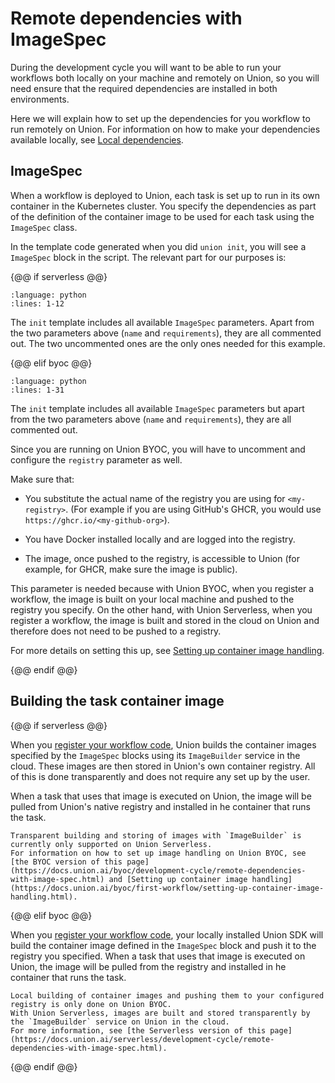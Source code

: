 # Remote dependencies with ImageSpec

During the development cycle you will want to be able to run your workflows both locally on your machine and remotely on Union,
so you will need ensure that the required dependencies are installed in both environments.

Here we will explain how to set up the dependencies for you workflow to run remotely on Union.
For information on how to make your dependencies available locally, see [Local dependencies](./local-dependencies).

## ImageSpec

When a workflow is deployed to Union, each task is set up to run in its own container in the Kubernetes cluster.
You specify the dependencies as part of the definition of the container image to be used for each task using the `ImageSpec` class.

In the template code generated when you did `union init`, you will see a `ImageSpec` block in the script.
The relevant part for our purposes is:

{@@ if serverless @@}

```{rli} https://raw.githubusercontent.com/flyteorg/flytekit-python-template/main/basic-union-template/%7B%7Bcookiecutter.project_name%7D%7D/workflows/example.py
:language: python
:lines: 1-12
```

The `init` template includes all available `ImageSpec` parameters. Apart from the two parameters above (`name` and `requirements`), they are all commented out.
The two uncommented ones are the only ones needed for this example.

{@@ elif byoc @@}

```{rli} https://raw.githubusercontent.com/flyteorg/flytekit-python-template/main/basic-union-template/%7B%7Bcookiecutter.project_name%7D%7D/workflows/example.py
:language: python
:lines: 1-31
```

The `init` template includes all available `ImageSpec` parameters but apart from the two parameters above (`name` and `requirements`), they are all commented out.

Since you are running on Union BYOC, you will have to uncomment and configure the `registry` parameter as well.

Make sure that:

* You substitute the actual name of the registry you are using for `<my-registry>`.
  (For example if you are using GitHub's GHCR, you would use `https://ghcr.io/<my-github-org>`).

* You have Docker installed locally and are logged into the registry.

* The image, once pushed to the registry, is accessible to Union
  (for example, for GHCR, make sure the image is public).

This parameter is needed because with Union BYOC, when you register a workflow, the image is built on your local machine and pushed to the registry you specify.
On the other hand, with Union Serverless, when you register a workflow, the image is built and stored in the cloud on Union and therefore does not need to be pushed to a registry.

For more details on setting this up, see [Setting up container image handling](../first-workflow/setting-up-container-image-handling).

{@@ endif @@}

## Building the task container image

{@@ if serverless @@}

When you [register your workflow code](./running-your-code), Union builds the container images specified by the `ImageSpec` blocks using its `ImageBuilder` service in the cloud. These images are then stored in Union's own container registry. All of this is done transparently and does not require any set up by the user.

When a task that uses that image is executed on Union, the image will be pulled from Union's native registry and installed in he container that runs the task.

```{note}
Transparent building and storing of images with `ImageBuilder` is currently only supported on Union Serverless.
For information on how to set up image handling on Union BYOC, see [the BYOC version of this page](https://docs.union.ai/byoc/development-cycle/remote-dependencies-with-image-spec.html) and [Setting up container image handling](https://docs.union.ai/byoc/first-workflow/setting-up-container-image-handling.html).
```

{@@ elif byoc @@}

When you [register your workflow code](./running-your-code), your locally installed Union SDK will build the container image defined in the `ImageSpec` block and push it to the registry you specified.
When a task that uses that image is executed on Union, the image will be pulled from the registry and installed in he container that runs the task.

```{note}
Local building of container images and pushing them to your configured registry is only done on Union BYOC.
With Union Serverless, images are built and stored transparently by the `ImageBuilder` service on Union in the cloud.
For more information, see [the Serverless version of this page](https://docs.union.ai/serverless/development-cycle/remote-dependencies-with-image-spec.html).
```

{@@ endif @@}
